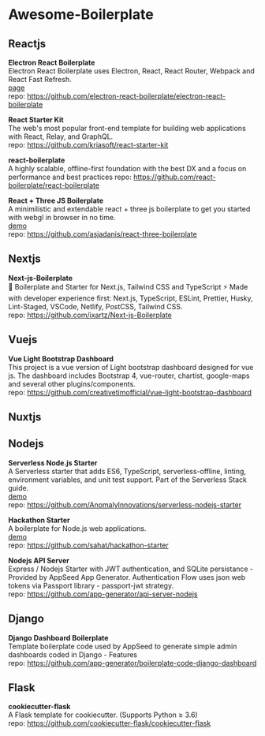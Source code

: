 # Awesome-Boilerplate

## Reactjs

**Electron React Boilerplate**  
Electron React Boilerplate uses Electron, React, React Router, Webpack and React Fast Refresh.    
[page](https://electron-react-boilerplate.js.org/)    
repo: https://github.com/electron-react-boilerplate/electron-react-boilerplate

**React Starter Kit**  
The web's most popular front-end template for building web applications with React, Relay, and GraphQL.  
repo: https://github.com/kriasoft/react-starter-kit

**react-boilerplate**   
A highly scalable, offline-first foundation with the best DX and a focus on performance and best practices 
repo: https://github.com/react-boilerplate/react-boilerplate

**React + Three JS Boilerplate**    
A minimilistic and extendable react + three js boilerplate to get you started with webgl in browser in no time.  
[demo](https://react-three-boilerplate.herokuapp.com/)  
repo: https://github.com/asjadanis/react-three-boilerplate

## Nextjs
**Next-js-Boilerplate**   
🚀 Boilerplate and Starter for Next.js, Tailwind CSS and TypeScript ⚡️ Made with developer experience first: Next.js, TypeScript, ESLint, Prettier, Husky, Lint-Staged, VSCode, Netlify, PostCSS, Tailwind CSS.  
repo: https://github.com/ixartz/Next-js-Boilerplate

## Vuejs
**Vue Light Bootstrap Dashboard**   
This project is a vue version of Light bootstrap dashboard designed for vue js. The dashboard includes Bootstrap 4, vue-router, chartist, google-maps and several other plugins/components.   
repo: https://github.com/creativetimofficial/vue-light-bootstrap-dashboard

## Nuxtjs


## Nodejs
**Serverless Node.js Starter**      
A Serverless starter that adds ES6, TypeScript, serverless-offline, linting, environment variables, and unit test support. Part of the Serverless Stack guide.   
[demo](https://z6pv80ao4l.execute-api.us-east-1.amazonaws.com/dev/hello)   
repo: https://github.com/AnomalyInnovations/serverless-nodejs-starter

**Hackathon Starter**   
A boilerplate for Node.js web applications.  
[demo](https://hackathon-starter.walcony.com/)   
repo: https://github.com/sahat/hackathon-starter

**Nodejs API Server**     
Express / Nodejs Starter with JWT authentication, and SQLite persistance - Provided by AppSeed App Generator. Authentication Flow uses json web tokens via Passport library - passport-jwt strategy.    
repo: https://github.com/app-generator/api-server-nodejs

## Django
**Django Dashboard Boilerplate**    
Template boilerplate code used by AppSeed to generate simple admin dashboards coded in Django - Features  
repo: https://github.com/app-generator/boilerplate-code-django-dashboard

## Flask
**cookiecutter-flask**  
A Flask template for cookiecutter. (Supports Python ≥ 3.6)  
repo: https://github.com/cookiecutter-flask/cookiecutter-flask
